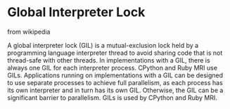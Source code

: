 # Global Interpreter Lock

from wikipedia

A global interpreter lock (GIL) is a mutual-exclusion lock held by a programming
language interpreter thread to avoid sharing code that is not thread-safe with
other threads. In implementations with a GIL, there is always one GIL for each
interpreter process. CPython and Ruby MRI use GILs.
Applications running on implementations with a GIL can be designed to use
separate processes to achieve full parallelism, as each process has its own
interpreter and in turn has its own GIL. Otherwise, the GIL can be a significant
barrier to parallelism. GILs is used by CPython and Ruby MRI.
